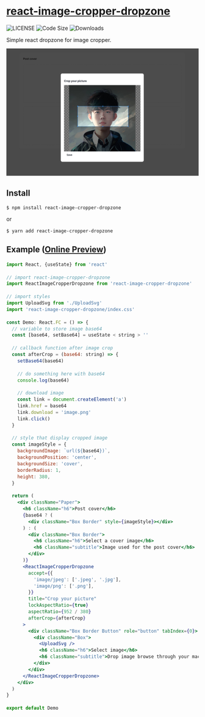 # [react-image-cropper-dropzone](https://www.npmjs.com/package/react-image-cropper-dropzone)

![LICENSE](https://img.shields.io/github/license/Qiming-Liu/react-image-cropper-dropzone)
![Code Size](https://img.shields.io/github/languages/code-size/Qiming-Liu/react-image-cropper-dropzone)
![Downloads](https://img.shields.io/npm/dm/react-image-cropper-dropzone.svg)

Simple react dropzone for image cropper.

<p align="center"><img src="preview.jpg"></p>

## Install

```shell
$ npm install react-image-cropper-dropzone
```

or

```shell
$ yarn add react-image-cropper-dropzone
```

## Example ([Online Preview](https://qiming-liu.github.io/react-image-cropper-dropzone/))

```jsx
import React, {useState} from 'react'

// import react-image-cropper-dropzone
import ReactImageCropperDropzone from 'react-image-cropper-dropzone'

// import styles
import UploadSvg from './UploadSvg'
import 'react-image-cropper-dropzone/index.css'

const Demo: React.FC = () => {
  // variable to store image base64
  const [base64, setBase64] = useState < string > ''

  // callback function after image crop
  const afterCrop = (base64: string) => {
    setBase64(base64)

    // do something here with base64
    console.log(base64)

    // download image
    const link = document.createElement('a')
    link.href = base64
    link.download = 'image.png'
    link.click()
  }

  // style that display cropped image
  const imageStyle = {
    backgroundImage: `url(${base64})`,
    backgroundPosition: 'center',
    backgroundSize: 'cover',
    borderRadius: 1,
    height: 380,
  }

  return (
    <div className="Paper">
      <h6 className="h6">Post cover</h6>
      {base64 ? (
        <div className="Box Border" style={imageStyle}></div>
      ) : (
        <div className="Box Border">
          <h6 className="h6">Select a cover image</h6>
          <h6 className="subtitle">Image used for the post cover</h6>
        </div>
      )}
      <ReactImageCropperDropzone
        accept={{
          'image/jpeg': ['.jpeg', '.jpg'],
          'image/png': ['.png'],
        }}
        title="Crop your picture"
        lockAspectRatio={true}
        aspectRatio={952 / 380}
        afterCrop={afterCrop}
      >
        <div className="Box Border Button" role="button" tabIndex={0}>
          <div className="Box">
            <UploadSvg />
            <h6 className="h6">Select image</h6>
            <h6 className="subtitle">Drop image browse through your machine</h6>
          </div>
        </div>
      </ReactImageCropperDropzone>
    </div>
  )
}

export default Demo
```
